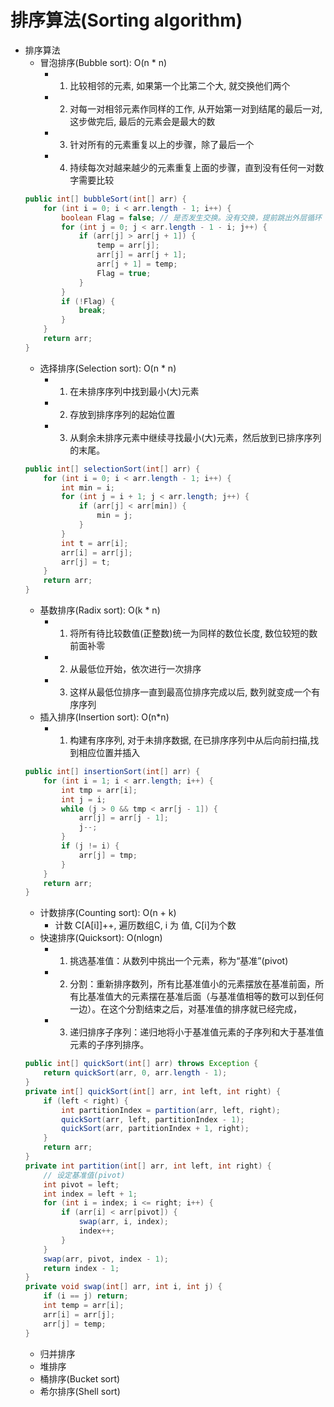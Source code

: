 # 排序算法(Sorting algorithm)
- 排序算法
    - 冒泡排序(Bubble sort): O(n * n)
        - 1. 比较相邻的元素, 如果第一个比第二个大, 就交换他们两个
        - 2. 对每一对相邻元素作同样的工作, 从开始第一对到结尾的最后一对, 这步做完后, 最后的元素会是最大的数
        - 3. 针对所有的元素重复以上的步骤，除了最后一个
        - 4. 持续每次对越来越少的元素重复上面的步骤，直到没有任何一对数字需要比较
    ```java
    public int[] bubbleSort(int[] arr) {
        for (int i = 0; i < arr.length - 1; i++) {
            boolean Flag = false; // 是否发生交换。没有交换，提前跳出外层循环
            for (int j = 0; j < arr.length - 1 - i; j++) {
                if (arr[j] > arr[j + 1]) {
                    temp = arr[j];
                    arr[j] = arr[j + 1];
                    arr[j + 1] = temp;
                    Flag = true;
                }
            }
            if (!Flag) {
                break;
            }
        }
        return arr;
    }
    ```
    - 选择排序(Selection sort): O(n * n)
        - 1. 在未排序序列中找到最小(大)元素
        - 2. 存放到排序序列的起始位置
        - 3. 从剩余未排序元素中继续寻找最小(大)元素，然后放到已排序序列的末尾。
    ```java
    public int[] selectionSort(int[] arr) {
        for (int i = 0; i < arr.length - 1; i++) {
            int min = i;
            for (int j = i + 1; j < arr.length; j++) {
                if (arr[j] < arr[min]) {
                    min = j;
                }
            }
            int t = arr[i];
            arr[i] = arr[j];
            arr[j] = t;
        }
        return arr;
    }
    ```
    - 基数排序(Radix sort): O(k * n)
        - 1. 将所有待比较数值(正整数)统一为同样的数位长度, 数位较短的数前面补零
        - 2. 从最低位开始，依次进行一次排序
        - 3. 这样从最低位排序一直到最高位排序完成以后, 数列就变成一个有序序列
    - 插入排序(Insertion sort): O(n*n)
        - 1. 构建有序序列, 对于未排序数据, 在已排序序列中从后向前扫描,找到相应位置并插入
    ```java
    public int[] insertionSort(int[] arr) {
        for (int i = 1; i < arr.length; i++) {
            int tmp = arr[i];
            int j = i;
            while (j > 0 && tmp < arr[j - 1]) {
                arr[j] = arr[j - 1];
                j--;
            }
            if (j != i) {
                arr[j] = tmp;
            }
        }
        return arr;
    }
    ```
    - 计数排序(Counting sort): O(n + k)
        - 计数 C[A[i]]++, 遍历数组C, i 为 值, C[i]为个数
    - 快速排序(Quicksort): O(nlogn)
        - 1. 挑选基准值：从数列中挑出一个元素，称为“基准”(pivot)
        - 2. 分割：重新排序数列，所有比基准值小的元素摆放在基准前面，所有比基准值大的元素摆在基准后面（与基准值相等的数可以到任何一边）。在这个分割结束之后，对基准值的排序就已经完成，
        - 3. 递归排序子序列：递归地将小于基准值元素的子序列和大于基准值元素的子序列排序。
    ```java
    public int[] quickSort(int[] arr) throws Exception {
        return quickSort(arr, 0, arr.length - 1);
    }
    private int[] quickSort(int[] arr, int left, int right) {
        if (left < right) {
            int partitionIndex = partition(arr, left, right);
            quickSort(arr, left, partitionIndex - 1);
            quickSort(arr, partitionIndex + 1, right);
        }
        return arr;
    }
    private int partition(int[] arr, int left, int right) {
        // 设定基准值(pivot)
        int pivot = left;
        int index = left + 1;
        for (int i = index; i <= right; i++) {
            if (arr[i] < arr[pivot]) {
                swap(arr, i, index);
                index++;
            }
        }
        swap(arr, pivot, index - 1);
        return index - 1;
    }
    private void swap(int[] arr, int i, int j) {
        if (i == j) return;
        int temp = arr[i];
        arr[i] = arr[j];
        arr[j] = temp;
    }
    ```
    - 归并排序
    - 堆排序
    - 桶排序(Bucket sort)
    - 希尔排序(Shell sort)